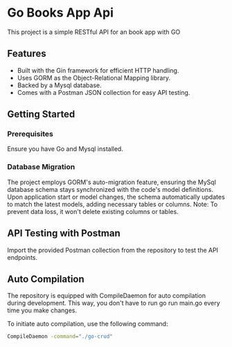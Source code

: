 # Go Books App Api

This project is a simple RESTful API for an book app with GO

## Features

- Built with the Gin framework for efficient HTTP handling.
- Uses GORM as the Object-Relational Mapping library.
- Backed by a Mysql database.
- Comes with a Postman JSON collection for easy API testing.

## Getting Started

### Prerequisites

Ensure you have Go and Mysql installed.

### Database Migration

The project employs GORM's auto-migration feature, ensuring the MySql database schema stays synchronized with the code's model definitions. Upon application start or model changes, the schema automatically updates to match the latest models, adding necessary tables or columns. Note: To prevent data loss, it won't delete existing columns or tables.

## API Testing with Postman

Import the provided Postman collection from the repository to test the API endpoints.

## Auto Compilation

The repository is equipped with CompileDaemon for auto compilation during development. This way, you don't have to run go run main.go every time you make changes.

To initiate auto compilation, use the following command:

```bash
CompileDaemon -command="./go-crud"
```
